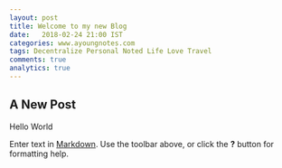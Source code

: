 ```yaml
---
layout: post
title: Welcome to my new Blog
date:   2018-02-24 21:00 IST
categories: www.ayoungnotes.com
tags: Decentralize Personal Noted Life Love Travel
comments: true
analytics: true
---
```

## A New Post
Hello World

Enter text in [Markdown](http://daringfireball.net/projects/markdown/). Use the toolbar above, or click the **?** button for formatting help.
